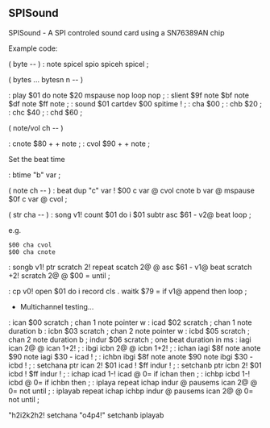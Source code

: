 SPISound
--------


SPISound - A SPI controled sound card using a SN76389AN chip

Example code:

( byte -- )
: note spicel spio spiceh spicel ;

( bytes ... bytesn n -- )

: play $01 do note $20 mspause nop loop nop ;
: slient $9f note $bf note $df note $ff note ;
: sound $01 cartdev $00 spitime ! ;
: cha $00 ;
: chb $20 ;
: chc $40 ;
: chd $60 ;

( note/vol ch -- )

: cnote $80 + + note ;
: cvol $90 + + note ;


Set the beat time

: btime "b" var ;

( note ch -- )
: beat dup "c" var ! $00 c var @ cvol cnote b var @ mspause $0f c var @ cvol ;



( str cha -- )
: song v1! count $01 do i $01 subtr asc $61 - v2@ beat loop ;


e.g. 

	$00 cha cvol
	$00 cha cnote





: songb v1! ptr scratch 2! repeat scatch 2@ @ asc $61 - v1@ beat scratch +2! scratch 2@ @ $00 = until ; 

: cp v0! open $01 do i record cls . waitk $79 = if v1@ append then loop ;


* Multichannel testing...

: ican $00 scratch ;    chan 1 note pointer w
: icad $02 scratch ;    chan 1 note duration b
: icbn $03 scratch ;     chan 2 note pointer  w 
: icbd $05 scratch ;    chan 2 note duration  b
; indur $06 scratch ;    one beat duration in ms
: iagi ican 2@ @ ican 1+2! ;
: ibgi icbn 2@ @ icbn 1+2! ;
: ichan iagi $8f note anote $90 note iagi $30 - icad ! ;
: ichbn ibgi $8f note anote $90 note ibgi $30 - icbd ! ;
: setchana ptr ican 2! $01 icad ! $ff indur ! ;
: setchanb ptr icbn 2! $01 icbd ! $ff indur ! ;
: ichap icad 1-! icad @ 0= if ichan then ;
: ichbp icbd 1-! icbd @ 0= if ichbn then ;
: iplaya repeat ichap indur @ pausems ican 2@ @ 0= not until ;
: iplayab repeat ichap ichbp indur @ pausems ican 2@ @ 0= not until ;


"h2i2k2h2! setchana
"o4p4!" setchanb    iplayab
